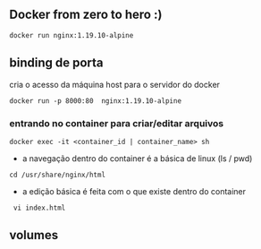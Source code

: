 ## Docker from zero to hero :)

```docker run nginx:1.19.10-alpine```

## binding de porta
cria o acesso da máquina host para o servidor do docker

```docker run -p 8000:80  nginx:1.19.10-alpine```


### entrando no container para criar/editar arquivos

```docker exec -it <container_id | container_name> sh```

- a navegação dentro do container é a básica de linux (ls / pwd)

``` cd /usr/share/nginx/html ```

- a edição básica é feita com o que existe dentro do container

``` vi index.html```


## volumes